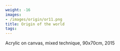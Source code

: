 ```yaml
---
weight: -16
images:
- /images/origin/or11.png
title: Origin of the world
tags:
---
```

Acrylic on canvas, mixed technique, 90x70cm, 2015
